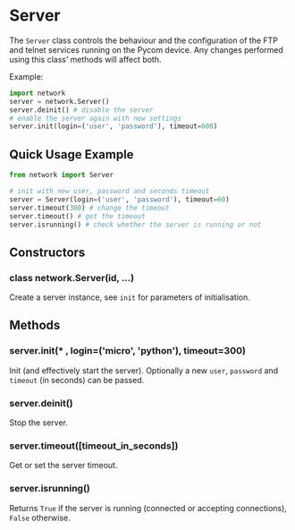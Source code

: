 # Server

The `Server` class controls the behaviour and the configuration of the FTP and telnet services running on the Pycom device. Any changes performed using this class’ methods will affect both.

Example:

```python
import network
server = network.Server()
server.deinit() # disable the server
# enable the server again with new settings
server.init(login=('user', 'password'), timeout=600)
```

## Quick Usage Example

```python
from network import Server

# init with new user, password and seconds timeout
server = Server(login=('user', 'password'), timeout=60)
server.timeout(300) # change the timeout
server.timeout() # get the timeout
server.isrunning() # check whether the server is running or not
```

## Constructors

### class network.Server\(id, ...\)

Create a server instance, see `init` for parameters of initialisation.

## Methods

### server.init\(\* , login=\('micro', 'python'\), timeout=300\)

Init \(and effectively start the server\). Optionally a new `user`, `password` and `timeout` \(in seconds\) can be passed.

### server.deinit\(\)

Stop the server.

### server.timeout\(\[timeout\_in\_seconds\]\)

Get or set the server timeout.

### server.isrunning\(\)

Returns `True` if the server is running \(connected or accepting connections\), `False` otherwise.

